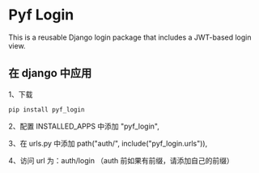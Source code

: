 # Pyf Login

This is a reusable Django login package that includes a JWT-based login view.

## 在 django 中应用

1、下载

```bash
pip install pyf_login
```

2、配置
INSTALLED_APPS 中添加 "pyf_login",

3、在 urls.py 中添加
path("auth/", include("pyf_login.urls")),

4、访问
url 为：auth/login （auth 前如果有前缀，请添加自己的前缀）
